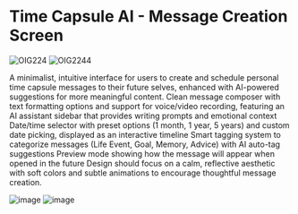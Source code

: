 # Time Capsule AI - Message Creation Screen

![OIG224](https://github.com/user-attachments/assets/523b1a50-8347-4fc0-adc4-ac4f3798ccae)
![OIG2244](https://github.com/user-attachments/assets/b2bf55eb-f11c-4bb0-800c-7c54decfa3c8)

A minimalist, intuitive interface for users to create and schedule personal time capsule messages to their future selves, enhanced with AI-powered suggestions for more meaningful content.
Clean message composer with text formatting options and support for voice/video recording, featuring an AI assistant sidebar that provides writing prompts and emotional context
Date/time selector with preset options (1 month, 1 year, 5 years) and custom date picking, displayed as an interactive timeline
Smart tagging system to categorize messages (Life Event, Goal, Memory, Advice) with AI auto-tag suggestions
Preview mode showing how the message will appear when opened in the future
Design should focus on a calm, reflective aesthetic with soft colors and subtle animations to encourage thoughtful message creation.

![image](https://github.com/user-attachments/assets/c4187415-0ff3-4c6e-8eef-e7de86cc49e9)
![image](https://github.com/user-attachments/assets/7e1fdd2d-d551-4eb9-a5eb-ef605b9f28e0)


